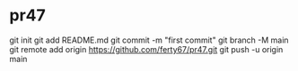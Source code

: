 # pr47
git init
git add README.md
git commit -m "first commit"
git branch -M main
git remote add origin https://github.com/ferty67/pr47.git
git push -u origin main
